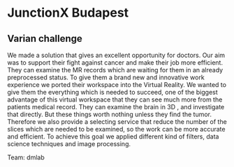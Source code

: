 # JunctionX Budapest

## Varian challenge

We made a solution that gives an excellent opportunity for doctors. Our aim was to support their fight against cancer and make their job more efficient. They can examine the MR records which are waiting for them in an already preprocessed status. To give them a brand new and innovative work experience we ported their workspace into the Virtual Reality. We wanted to give them the everything which is needed to succeed, one of the biggest advantage of this virtual workspace that they can see much more from the patients medical record. They can examine the brain in 3D , and investigate that directly. But these things worth nothing unless they find the tumor. Therefore we also provide a selecting service that reduce the number of the slices which are needed to be examined, so the work can be more accurate and efficient. To achieve this goal we applied different kind of filters, data science techniques and image processing.

Team: dmlab